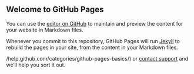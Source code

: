 ## Welcome to GitHub Pages

You can use the [editor on GitHub](https://github.com/ShiftCtrlAlt/nmzzzz.github.io/edit/master/README.md) to maintain and preview the content for your website in Markdown files.

Whenever you commit to this repository, GitHub Pages will run [Jekyll](https://jekyllrb.com/) to rebuild the pages in your site, from the content in your Markdown files.

/help.github.com/categories/github-pages-basics/) or [contact support](https://github.com/contact) and we’ll help you sort it out.
